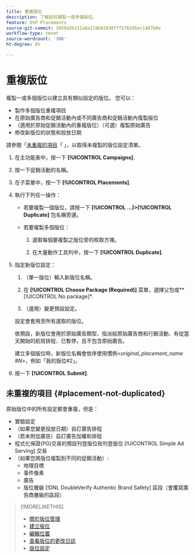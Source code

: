 ```yaml
---
title: 重複版位
description: 了解如何複製一或多個版位。
feature: DSP Placements
source-git-commit: 3059a5b211a8a219b02930f7f5763d5ec1467b8e
workflow-type: tm+mt
source-wordcount: '306'
ht-degree: 0%

---
```


# 重複版位

<!-- Some placements don't have this option. Clarify which placement types aren't eligible -- is it PG placements, or all placements using private inventory? And anything else? -->

複製一或多個版位以建立具有類似設定的版位。 您可以：

* 製作多個版位重複項目
* 在原始廣告商和促銷活動內或不同廣告商和促銷活動內復製版位
* （適用於原始促銷活動內的重複版位）（可選）複製原始廣告
* 修改新版位的狀態和投放日期

請參閱「[未重複的項目](#placement-not-duplicated)「 」，以取得未複製的版位設定清單。

1. 在主功能表中，按一下 **[!UICONTROL Campaigns]**.

1. 按一下促銷活動的名稱。

1. 在子菜單中，按一下 **[!UICONTROL Placements]**.

1. 執行下列任一操作：

   * 若要複製一個版位，請按一下  **[!UICONTROL ...]>[!UICONTROL Duplicate]** 包名稱旁邊。

   * 若要複製多個版位：

      1. 選取每個要複製之版位旁的核取方塊。

      1. 在大量動作工具列中，按一下 **[!UICONTROL Duplicate]**.

1. 指定新版位設定：

   1. （單一版位）輸入新版位名稱。

   1. 在 **[!UICONTROL Choose Package (Required)]** 菜單，選擇父包或**[!UICONTROL No package]*.

   1. （選用）變更預設設定。

   設定會套用至所有選取的版位。

   依預設，新版位會用於原始廣告類型、指派給原始廣告商和行銷活動、有從當天開始的航班排程、已暫停，且不包含原始廣告。

   建立多個版位時，新版位名稱會依序使用慣例&lt;*original_placement_name #N*>，例如「我的版位#2」。

1. 按一下 **[!UICONTROL Submit]**.

## 未重複的項目 {#placement-not-duplicated}

原始版位中的所有設定都會重複，但是：

* 實驗設定
* （如果您變更投放日期）自訂廣告排程
* （若未附加廣告）自訂廣告加權和排程
* 程式化保證(PG)交易的預設刊登版位和刊登版位 [!UICONTROL Simple Ad Serving] 交易
* （如果您將版位複製到不同的促銷活動）:
   * 地理目標
   * 事件像素
   * 廣告
   * 版位層級 [!DNL DoubleVerify Authentic Brand Safety] 區段（會覆寫廣告商層級的區段）

>[!MORELIKETHIS]
>
>* [關於版位管理](placement-about.md)
>* [建立版位](placement-create.md)
>* [編輯位置](placement-edit.md)
>* [查看版位的更改日誌](placement-change-log.md)
>* [版位設定](placement-settings.md)

